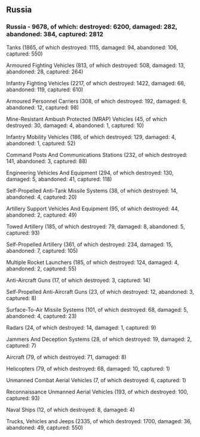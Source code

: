 
 
 ## Russia
 
 ### Russia - 9678, of which: destroyed: 6200, damaged: 282, abandoned: 384, captured: 2812

 

 

 Tanks (1865, of which destroyed: 1115, damaged: 94, abandoned: 106, captured: 550)

 Armoured Fighting Vehicles (813, of which destroyed: 508, damaged: 13, abandoned: 28, captured: 264)

 Infantry Fighting Vehicles (2217, of which destroyed: 1422, damaged: 66, abandoned: 119, captured: 610)

 Armoured Personnel Carriers (308, of which destroyed: 192, damaged: 6, abandoned: 12, captured: 98)

 Mine-Resistant Ambush Protected (MRAP) Vehicles (45, of which destroyed: 30, damaged: 4, abandoned: 1, captured: 10)

 Infantry Mobility Vehicles (186, of which destroyed: 129, damaged: 4, abandoned: 1, captured: 52)

 Command Posts And Communications Stations (232, of which destroyed: 141, abandoned: 3, captured: 88)

 Engineering Vehicles And Equipment (294, of which destroyed: 130, damaged: 5, abandoned: 41, captured: 118)

 Self-Propelled Anti-Tank Missile Systems (38, of which destroyed: 14, abandoned: 4, captured: 20)

 Artillery Support Vehicles And Equipment (95, of which destroyed: 44, abandoned: 2, captured: 49)

 Towed Artillery (185, of which destroyed: 79, damaged: 8, abandoned: 5, captured: 93)

 Self-Propelled Artillery (361, of which destroyed: 234, damaged: 15, abandoned: 7, captured: 105)

 Multiple Rocket Launchers (185, of which destroyed: 124, damaged: 4, abandoned: 2, captured: 55)

 Anti-Aircraft Guns (17, of which destroyed: 3, captured: 14)

 Self-Propelled Anti-Aircraft Guns (23, of which destroyed: 12, abandoned: 3, captured: 8)

 Surface-To-Air Missile Systems (101, of which destroyed: 68, damaged: 5, abandoned: 4, captured: 23)

 Radars (24, of which destroyed: 14, damaged: 1, captured: 9)

 Jammers And Deception Systems (28, of which destroyed: 19, damaged: 2, captured: 7)

 Aircraft (79, of which destroyed: 71, damaged: 8)

 Helicopters (79, of which destroyed: 68, damaged: 10, captured: 1)

 Unmanned Combat Aerial Vehicles (7, of which destroyed: 6, captured: 1)

 Reconnaissance Unmanned Aerial Vehicles (193, of which destroyed: 100, captured: 93)

 Naval Ships (12, of which destroyed: 8, damaged: 4)

 Trucks, Vehicles and Jeeps (2335, of which destroyed: 1700, damaged: 36, abandoned: 49, captured: 550)

